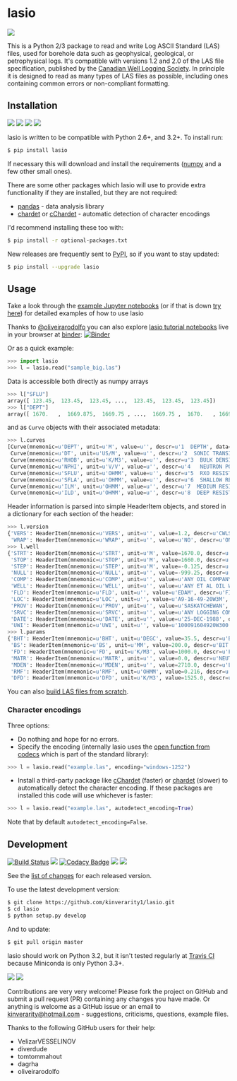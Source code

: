 # lasio

[![](http://img.shields.io/badge/license-MIT-blue.svg)](https://github.com/kinverarity1/lasio/blob/master/LICENSE)

This is a Python 2/3 package to read and write Log ASCII Standard (LAS) files, used for borehole data such as geophysical, geological, or petrophysical logs. It's compatible with versions 1.2 and 2.0 of the LAS file specification, published by the [Canadian Well Logging Society](http://www.cwls.org/las). In principle it is designed to read as many types of LAS files as possible, including ones containing common errors or non-compliant formatting.

## Installation

[![](https://img.shields.io/pypi/pyversions/lasio.svg)](https://www.python.org/downloads/)
[![](http://img.shields.io/pypi/v/lasio.svg)](https://pypi.python.org/pypi/lasio/)
[![](https://img.shields.io/pypi/dd/lasio.svg)](https://pypi.python.org/pypi/lasio/)
[![](https://img.shields.io/pypi/format/lasio.svg)](https://pypi.python.org/pypi/lasio/)

lasio is written to be compatible with Python 2.6+, and 3.2+. To install run:

```bash
$ pip install lasio
```

If necessary this will download and install the requirements ([numpy](http://numpy.org/) and a few other small ones).

There are some other packages which lasio will use to provide extra functionality if they are installed, but they are not required:

- [pandas](https://pypi.python.org/pypi/pandas) - data analysis library
- [chardet](https://pypi.python.org/pypi/chardet) or [cChardet](https://github.com/PyYoshi/cChardet) - automatic detection of character encodings

I'd recommend installing these too with:

```bash
$ pip install -r optional-packages.txt
```

New releases are frequently sent to [PyPI](https://pypi.python.org/pypi/lasio), so if you want to stay updated:

```bash
$ pip install --upgrade lasio
```

## Usage

Take a look through the [example Jupyter notebooks](http://nbviewer.ipython.org/github/kinverarity1/lasio/tree/master/notebooks) (or if that is down [try here](https://github.com/kinverarity1/lasio/tree/master/notebooks)) for detailed examples of how to use lasio

Thanks to [@oliveirarodolfo](https://github.com/oliveirarodolfo) you can also explore [lasio tutorial notebooks](https://github.com/oliveirarodolfo/lasio-notebooks) live in your browser at [binder](http://mybinder.org/repo/oliveirarodolfo/lasio-notebooks): [![Binder](http://mybinder.org/badge.svg)](http://mybinder.org/repo/oliveirarodolfo/lasio-notebooks) 

Or as a quick example:

```python
>>> import lasio
>>> l = lasio.read("sample_big.las")
```

Data is accessible both directly as numpy arrays

```python
>>> l["SFLU"]
array([ 123.45,  123.45,  123.45, ...,  123.45,  123.45,  123.45])
>>> l["DEPT"]
array([ 1670.   ,  1669.875,  1669.75 , ...,  1669.75 ,  1670.   , 1669.875])
```

and as ``Curve`` objects with their associated metadata:

```python
>>> l.curves
[Curve(mnemonic=u'DEPT', unit=u'M', value=u'', descr=u'1  DEPTH', data=array([ 1670.   ,  1669.875,  1669.75 , ...,  1669.75 ,  1670.   , 1669.875])),
 Curve(mnemonic=u'DT', unit=u'US/M', value=u'', descr=u'2  SONIC TRANSIT TIME', data=array([ 123.45,  123.45,  123.45, ...,  123.45,  123.45,  123.45])),
 Curve(mnemonic=u'RHOB', unit=u'K/M3', value=u'', descr=u'3  BULK DENSITY', data=array([ 2550.,  2550.,  2550., ...,  2550.,  2550.,  2550.])),
 Curve(mnemonic=u'NPHI', unit=u'V/V', value=u'', descr=u'4   NEUTRON POROSITY', data=array([ 0.45,  0.45,  0.45, ...,  0.45,  0.45,  0.45])),
 Curve(mnemonic=u'SFLU', unit=u'OHMM', value=u'', descr=u'5  RXO RESISTIVITY', data=array([ 123.45,  123.45,  123.45, ...,  123.45,  123.45,  123.45])),
 Curve(mnemonic=u'SFLA', unit=u'OHMM', value=u'', descr=u'6  SHALLOW RESISTIVITY', data=array([ 123.45,  123.45,  123.45, ...,  123.45,  123.45,  123.45])),
 Curve(mnemonic=u'ILM', unit=u'OHMM', value=u'', descr=u'7  MEDIUM RESISTIVITY', data=array([ 110.2,  110.2,  110.2, ...,  110.2,  110.2,  110.2])),
 Curve(mnemonic=u'ILD', unit=u'OHMM', value=u'', descr=u'8  DEEP RESISTIVITY', data=array([ 105.6,  105.6,  105.6, ...,  105.6,  105.6,  105.6]))]
```

Header information is parsed into simple HeaderItem objects, and stored in a dictionary for each section of the header:

```python
>>> l.version
{'VERS': HeaderItem(mnemonic=u'VERS', unit=u'', value=1.2, descr=u'CWLS LOG ASCII STANDARD -VERSION 1.2'),
 'WRAP': HeaderItem(mnemonic=u'WRAP', unit=u'', value=u'NO', descr=u'ONE LINE PER DEPTH STEP')}
>>> l.well
{'STRT': HeaderItem(mnemonic=u'STRT', unit=u'M', value=1670.0, descr=u''),
 'STOP': HeaderItem(mnemonic=u'STOP', unit=u'M', value=1660.0, descr=u''),
 'STEP': HeaderItem(mnemonic=u'STEP', unit=u'M', value=-0.125, descr=u''),
 'NULL': HeaderItem(mnemonic=u'NULL', unit=u'', value=-999.25, descr=u''),
 'COMP': HeaderItem(mnemonic=u'COMP', unit=u'', value=u'ANY OIL COMPANY LTD.', descr=u'COMPANY'),
 'WELL': HeaderItem(mnemonic=u'WELL', unit=u'', value=u'ANY ET AL OIL WELL #12', descr=u'WELL'),
 'FLD': HeaderItem(mnemonic=u'FLD', unit=u'', value=u'EDAM', descr=u'FIELD'),
 'LOC': HeaderItem(mnemonic=u'LOC', unit=u'', value=u'A9-16-49-20W3M', descr=u'LOCATION'),
 'PROV': HeaderItem(mnemonic=u'PROV', unit=u'', value=u'SASKATCHEWAN', descr=u'PROVINCE'),
 'SRVC': HeaderItem(mnemonic=u'SRVC', unit=u'', value=u'ANY LOGGING COMPANY LTD.', descr=u'SERVICE COMPANY'),
 'DATE': HeaderItem(mnemonic=u'DATE', unit=u'', value=u'25-DEC-1988', descr=u'LOG DATE'),
 'UWI': HeaderItem(mnemonic=u'UWI', unit=u'', value=u'100091604920W300', descr=u'UNIQUE WELL ID')}
>>> l.params
{'BHT': HeaderItem(mnemonic=u'BHT', unit=u'DEGC', value=35.5, descr=u'BOTTOM HOLE TEMPERATURE'),
 'BS': HeaderItem(mnemonic=u'BS', unit=u'MM', value=200.0, descr=u'BIT SIZE'),
 'FD': HeaderItem(mnemonic=u'FD', unit=u'K/M3', value=1000.0, descr=u'FLUID DENSITY'),
 'MATR': HeaderItem(mnemonic=u'MATR', unit=u'', value=0.0, descr=u'NEUTRON MATRIX(0=LIME,1=SAND,2=DOLO)'),
 'MDEN': HeaderItem(mnemonic=u'MDEN', unit=u'', value=2710.0, descr=u'LOGGING MATRIX DENSITY'),
 'RMF': HeaderItem(mnemonic=u'RMF', unit=u'OHMM', value=0.216, descr=u'MUD FILTRATE RESISTIVITY'),
 'DFD': HeaderItem(mnemonic=u'DFD', unit=u'K/M3', value=1525.0, descr=u'DRILL FLUID DENSITY')}
```

You can also [build LAS files from scratch](https://github.com/kinverarity1/lasio/blob/master/notebooks/build%20LAS%20file%20from%20scratch.ipynb).

### Character encodings

Three options:

- Do nothing and hope for no errors.
- Specify the encoding (internally lasio uses the [open function from codecs](https://docs.python.org/2/library/codecs.html#codecs.open) which is part of the standard library):

```python
>>> l = lasio.read("example.las", encoding="windows-1252")
```

- Install a third-party package like [cChardet](https://github.com/PyYoshi/cChardet) (faster) or [chardet](https://pypi.python.org/pypi/chardet) (slower) to automatically detect the character encoding. If these packages are installed this code will use whichever is faster:

```python
>>> l = lasio.read("example.las", autodetect_encoding=True)
```

Note that by default ``autodetect_encoding=False``.

## Development

[![Build Status](https://travis-ci.org/kinverarity1/lasio.svg?branch=master)](https://travis-ci.org/kinverarity1/lasio)
[![](https://coveralls.io/repos/kinverarity1/lasio/badge.svg?branch=master&service=github)](https://coveralls.io/github/kinverarity1/lasio?branch=master)
[![Codacy Badge](https://api.codacy.com/project/badge/grade/252911a940b7476d9d7c4450d4045370)](https://www.codacy.com/app/kinverarity/lasio)
[![](https://scrutinizer-ci.com/g/kinverarity1/lasio/badges/quality-score.png?b=master)](https://scrutinizer-ci.com/g/kinverarity1/lasio/#)
[![](https://www.quantifiedcode.com/api/v1/project/82d62106077f4c44a353c311984930d6/badge.svg)](https://www.quantifiedcode.com/app/project/82d62106077f4c44a353c311984930d6)

See the [list of changes](https://github.com/kinverarity1/lasio/blob/master/CHANGELOG.md) for each released version.

To use the latest development version:

```bash
$ git clone https://github.com/kinverarity1/lasio.git
$ cd lasio
$ python setup.py develop
```

And to update:

```bash
$ git pull origin master
```

lasio should work on Python 3.2, but it isn't tested regularly at [Travis CI](https://travis-ci.org/kinverarity1/lasio) because Miniconda is only Python 3.3+.

[![](http://githubbadges.herokuapp.com/kinverarity1/lasio/pulls.svg)](https://github.com/kinverarity1/lasio/pulls)
[![](http://githubbadges.herokuapp.com/kinverarity1/lasio/issues.svg)](https://github.com/kinverarity1/lasio/issues)

Contributions are very very welcome! Please fork the project on GitHub and submit a pull request (PR) containing any changes you have made. Or anything is welcome as a GitHub issue or an email to kinverarity@hotmail.com - suggestions, criticisms, questions, example files. 

Thanks to the following GitHub users for their help:

- VelizarVESSELINOV
- diverdude
- tomtommahout
- dagrha
- oliveirarodolfo
